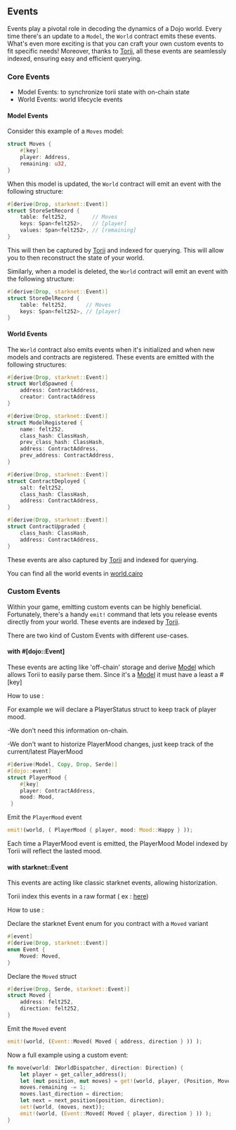 ## Events

Events play a pivotal role in decoding the dynamics of a Dojo world. Every time there's an update to a `Model`, the `World` contract emits these events. What's even more exciting is that you can craft your own custom events to fit specific needs! Moreover, thanks to [Torii](/toolchain/torii), all these events are seamlessly indexed, ensuring easy and efficient querying.

### Core Events

- Model Events: to synchronize torii state with on-chain state
- World Events: world lifecycle events

#### Model Events

Consider this example of a `Moves` model:

```rust
struct Moves {
    #[key]
    player: Address,
    remaining: u32,
}
```

When this model is updated, the `World` contract will emit an event with the following structure:

```rust
#[derive(Drop, starknet::Event)]
struct StoreSetRecord {
    table: felt252,        // Moves
    keys: Span<felt252>,   // [player]
    values: Span<felt252>, // [remaining]
}
```

This will then be captured by [Torii](/toolchain/torii) and indexed for querying. This will allow you to then reconstruct the state of your world.

Similarly, when a model is deleted, the `World` contract will emit an event with the following structure:

```rust
#[derive(Drop, starknet::Event)]
struct StoreDelRecord {
    table: felt252,      // Moves
    keys: Span<felt252>, // [player]
}
```

#### World Events

The `World` contract also emits events when it's initialized and when new models and contracts are registered. These events are emitted with the following structures:

```rust
#[derive(Drop, starknet::Event)]
struct WorldSpawned {
    address: ContractAddress,
    creator: ContractAddress
}

#[derive(Drop, starknet::Event)]
struct ModelRegistered {
    name: felt252,
    class_hash: ClassHash,
    prev_class_hash: ClassHash,
    address: ContractAddress,
    prev_address: ContractAddress,
}

#[derive(Drop, starknet::Event)]
struct ContractDeployed {
    salt: felt252,
    class_hash: ClassHash,
    address: ContractAddress,
}

#[derive(Drop, starknet::Event)]
struct ContractUpgraded {
    class_hash: ClassHash,
    address: ContractAddress,
}
```

These events are also captured by [Torii](/toolchain/torii) and indexed for querying.

You can find all the world events in [world.cairo](https://github.com/dojoengine/dojo/blob/94fbe540de31f0ba7f59685aeffef2c695fb170d/crates/dojo-core/src/world.cairo#L93)

### Custom Events

Within your game, emitting custom events can be highly beneficial. Fortunately, there's a handy `emit!` command that lets you release events directly from your world. These events are indexed by [Torii](/toolchain/torii).

There are two kind of Custom Events with different use-cases.

#### with #[dojo::Event]

These events are acting like 'off-chain' storage and derive [Model](/framework/models) which allows Torii to easily parse them.
Since it's a [Model](/framework/models) it must have a least a #[key]

How to use :

For example we will declare a PlayerStatus struct to keep track of player mood.

-We don't need this information on-chain.

-We don't want to historize PlayerMood changes, just keep track of the current/latest PlayerMood

```rust
#[derive(Model, Copy, Drop, Serde)]
#[dojo::event]
struct PlayerMood {
    #[key]
    player: ContractAddress,
    mood: Mood,
 }
```

Emit the `PlayerMood` event

```rust
emit!(world, ( PlayerMood { player, mood: Mood::Happy } ));
```

Each time a PlayerMood event is emitted, the PlayerMood Model indexed by Torii will reflect the lasted mood.

#### with starknet::Event

This events are acting like classic starknet events, allowing historization.

Torii index this events in a raw format ( ex : [here](/toolchain/torii/graphql#susbcription-to-events))

How to use :

Declare the starknet Event enum for you contract with a `Moved` variant

```rust
#[event]
#[derive(Drop, starknet::Event)]
enum Event {
    Moved: Moved,
}
```

Declare the `Moved` struct

```rust
#[derive(Drop, Serde, starknet::Event)]
struct Moved {
    address: felt252,
    direction: felt252,
}
```

Emit the `Moved` event

```rust
emit!(world, (Event::Moved( Moved { address, direction } )) );
```

Now a full example using a custom event:

```rust
fn move(world: IWorldDispatcher, direction: Direction) {
    let player = get_caller_address();
    let (mut position, mut moves) = get!(world, player, (Position, Moves));
    moves.remaining -= 1;
    moves.last_direction = direction;
    let next = next_position(position, direction);
    set!(world, (moves, next));
    emit!(world, (Event::Moved( Moved { player, direction } )) );
}
```

